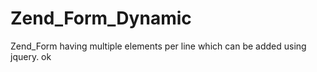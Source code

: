 Zend_Form_Dynamic
=================

Zend_Form having multiple elements per line which can be added using jquery.
ok
